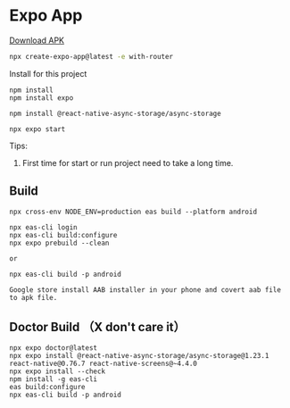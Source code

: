 # Expo App



<a href="apk/todotask.apk" download>Download APK</a>



```sh
npx create-expo-app@latest -e with-router
```

Install for this project

```
npm install
npm install expo
```

```
npm install @react-native-async-storage/async-storage
```

```
npx expo start
```

Tips:

1. First time for start or run project need to take a long time.

## Build

```
npx cross-env NODE_ENV=production eas build --platform android
```

```
npx eas-cli login
npx eas-cli build:configure
npx expo prebuild --clean

or

npx eas-cli build -p android
```

```
Google store install AAB installer in your phone and covert aab file to apk file.
```



## Doctor Build （X don't care it）

```
npx expo doctor@latest
npx expo install @react-native-async-storage/async-storage@1.23.1 react-native@0.76.7 react-native-screens@~4.4.0
npx expo install --check
npm install -g eas-cli
eas build:configure
npx eas-cli build -p android
```

